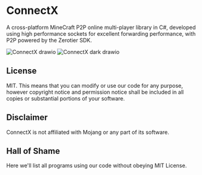 # ConnectX

A cross-platform MineCraft P2P online multi-player library in C#, developed using high performance sockets for excellent forwarding performance, with P2P powered by the Zerotier SDK.

![ConnectX drawio](https://github.com/user-attachments/assets/fe47401c-6543-48a1-9c22-3617dfa9ce42#gh-light-mode-only)
![ConnectX dark drawio](https://github.com/user-attachments/assets/4d77b985-4c63-4c2b-a3f6-5e3b98ef9ff0#gh-dark-mode-only)

## License

MIT. This means that you can modify or use our code for any purpose, however copyright notice and permission notice shall be included in all copies or substantial portions of your software.

## Disclaimer

ConnectX is not affiliated with Mojang or any part of its software.

## Hall of Shame

Here we'll list all programs using our code without obeying MIT License.
